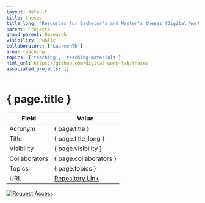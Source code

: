 ```yaml
---
layout: default
title: theses
title_long: "Resources for Bachelor's and Master's theses (Digital Work Lab, Otto-Friedrich Universität Bamberg)"
parent: Projects
grand_parent: Research
visibility: Public
collaborators: ['LaureenTh']
area: teaching
topics: ['teaching', 'teaching-materials']
html_url: https://github.com/digital-work-lab/theses
associated_projects: []
---
```


# { page.title }

Field               | Value
------------------- | ----------------------------------
Acronym             | { page.title }
Title               | { page.title_long }
Visibility          | { page.visibility }
Collaborators       | { page.collaborators }
Topics              | { page.topics }
URL                 | [Repository Link](https://github.com/digital-work-lab/theses)

[![Request Access](https://img.shields.io/badge/Request-Access-blue?style=for-the-badge)](https://github.com/digital-work-lab/theses/issues/new?assignees=geritwagner&labels=access+request&template=request-repo-access.md&title=%5BAccess+Request%5D+Request+for+access+to+repository)

